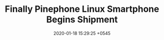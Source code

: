 ---
layout: post
title:  "Finally Pinephone Linux Smartphone Begins Shipment"
date:   2020-01-18 15:29:25 +0545
image:  pinephone.png
tags:   [Linux]
---